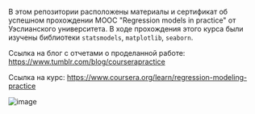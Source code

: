 В этом репозитории расположены материалы и сертификат об успешном прохождении MOOC "Regression models in practice" от Уэслианского университета.
В ходе прохождения этого курса были изучены библиотеки `statsmodels`, `matplotlib`, `seaborn`.

Ссылка на блог с отчетами о проделанной работе: https://www.tumblr.com/blog/courserapractice

Ссылка на курс: https://www.coursera.org/learn/regression-modeling-practice

![image](https://user-images.githubusercontent.com/42929213/125435622-7beb657d-201f-4ee6-ad5f-9f2c13becb8d.png)

